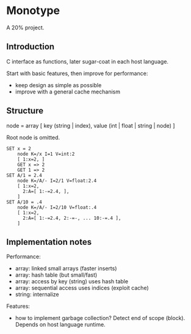 # Monotype

A 20% project.

## Introduction

C interface as functions, later sugar-coat in each host language.

Start with basic features, then improve for performance:
- keep design as simple as possible
- improve with a general cache mechanism

## Structure


node = array [ key (string | index), value (int | float | string | node) ]

Root node is omitted.

```
SET x = 2
    node K=/x I=1 V=int:2
    [ 1:x=2, ]
    GET x => 2
    GET 1 => 2
SET A/1 = 2.4
    node K=/A/- I=2/1 V=float:2.4
    [ 1:x=2, 
      2:A=[ 1:-=2.4, ],
    ]
SET A/10 = .4
    node K=/A/- I=2/10 V=float:.4
    [ 1:x=2, 
      2:A=[ 1:-=2.4, 2:-=-, ... 10:-=.4 ],
    ]
```

## Implementation notes

Performance: 
- array: linked small arrays (faster inserts)
- array: hash table (but small/fast)
- array: access by key (string) uses hash table
- array: sequential access uses indices (exploit cache)
- string: internalize

Features:
- how to implement garbage collection? Detect end of scope (block). Depends on host language runtime.

